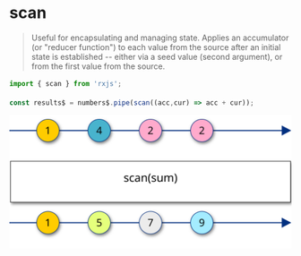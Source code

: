 # scan

> Useful for encapsulating and managing state. Applies an accumulator (or "reducer function") to each value from the source after an initial state is established -- either via a seed value (second argument), or from the first value from the source.

```typescript
import { scan } from 'rxjs';

const results$ = numbers$.pipe(scan((acc,cur) => acc + cur));
```

![w-1000 center](../../assets/images/diagrams/operator_scan.svg)